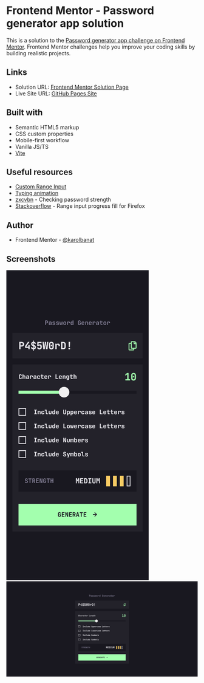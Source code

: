 # Frontend Mentor - Password generator app solution

This is a solution to the [Password generator app challenge on Frontend Mentor](https://www.frontendmentor.io/challenges/password-generator-app-Mr8CLycqjh). Frontend Mentor challenges help you improve your coding skills by building realistic projects.

## Links

- Solution URL: [Frontend Mentor Solution Page](https://www.frontendmentor.io/solutions/password-generator-app-O-FdWw0s2C)
- Live Site URL: [GitHub Pages Site](https://karolbanat.github.io/fem-password-generator-app/)

## Built with

- Semantic HTML5 markup
- CSS custom properties
- Mobile-first workflow
- Vanilla JS/TS
- [Vite](https://vitejs.dev/)

## Useful resources

- [Custom Range Input](https://www.smashingmagazine.com/2021/12/create-custom-range-input-consistent-browsers/)
- [Typing animation](https://www.youtube.com/watch?v=w1nhwUGsG6M)
- [zxcvbn](https://www.npmjs.com/package/zxcvbn) - Checking password strength
- [Stackoverflow](https://stackoverflow.com/questions/18389224/how-to-style-html5-range-input-to-have-different-color-before-and-after-slider) - Range input progress fill for Firefox

## Author

- Frontend Mentor - [@karolbanat](https://www.frontendmentor.io/profile/karolbanat)

## Screenshots

![](./screenshots/screenshot-mobile.png)
![](./screenshots/screenshot-desktop.png)

